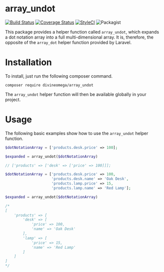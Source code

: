 # array_undot

[![Build Status](https://travis-ci.org/divineomega/array_undot.svg?branch=master)](https://travis-ci.org/divineomega/array_undot)
[![Coverage Status](https://coveralls.io/repos/github/divineomega/array_undot/badge.svg?branch=master)](https://coveralls.io/github/divineomega/array_undot?branch=master)
[![StyleCI](https://styleci.io/repos/117241773/shield?branch=master)](https://styleci.io/repos/117241773)
![Packagist](https://img.shields.io/packagist/dt/divineomega/array_undot.svg)

This package provides a helper function called `array_undot`, which expands a dot notation array into a full multi-dimensional array. 
It is, therefore, the opposite of the `array_dot` helper function provided by Laravel.

# Installation

To install, just run the following composer command.

```
composer require divineomega/array_undot
```

The `array_undot` helper function will then be available globally in your project.

# Usage

The following basic examples show how to use the `array_undot` helper function.

```php
$dotNotationArray = ['products.desk.price' => 100];

$expanded = array_undot($dotNotationArray)

// ['products' => ['desk' => ['price' => 100]]];
```

```php
$dotNotationArray = ['products.desk.price' => 100, 
                     'products.desk.name' => 'Oak Desk',
                     'products.lamp.price' => 15,
                     'products.lamp.name' => 'Red Lamp'];

$expanded = array_undot($dotNotationArray)

/*
[
    'products' => [
        'desk' => [
            'price' => 100,
            'name' => 'Oak Desk'
        ],
        'lamp' => [
            'price' => 15,
            'name' => 'Red Lamp'
        ]
    ]
]
*/

```